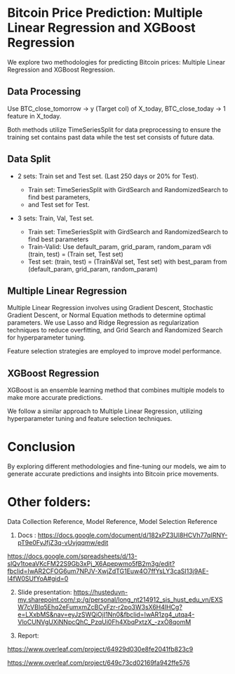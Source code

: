 # Bitcoin Price Prediction: Multiple Linear Regression and XGBoost Regression
We explore two methodologies for predicting Bitcoin prices: Multiple Linear Regression and XGBoost Regression.

## Data Processing
Use BTC_close_tomorrow -> y (Target col) of X_today, BTC_close_today -> 1 feature in X_today.

Both methods utilize TimeSeriesSplit for data preprocessing to ensure the training set contains past data while the test set consists of future data. 

## Data Split
* 2 sets: Train set and Test set. (Last 250 days or 20% for Test). 
    - Train set: TimeSeriesSplit with GirdSearch and RandomizedSearch to find best parameters,
    - and Test set for Test. 

* 3 sets: Train, Val, Test set. 
    - Train set: TimeSeriesSplit with GirdSearch and RandomizedSearch to find best parameters
    - Train-Valid: Use default_param, grid_param, random_param với (train, test) = (Train set, Test set)
    - Test set: (train, test) = (Train&Val set, Test set) with best_param from (default_param, grid_param, random_param)

## Multiple Linear Regression

Multiple Linear Regression involves using Gradient Descent, Stochastic Gradient Descent, or Normal Equation methods to determine optimal parameters. We use Lasso and Ridge Regression as regularization techniques to reduce overfitting, and Grid Search and Randomized Search for hyperparameter tuning.

Feature selection strategies are employed to improve model performance.

## XGBoost Regression

XGBoost is an ensemble learning method that combines multiple models to make more accurate predictions. 

We follow a similar approach to Multiple Linear Regression, utilizing hyperparameter tuning and feature selection techniques.

# Conclusion
By exploring different methodologies and fine-tuning our models, we aim to generate accurate predictions and insights into Bitcoin price movements.

# Other folders: 
Data Collection Reference, Model Reference, Model Selection Reference

1. Docs : https://docs.google.com/document/d/182xPZ3Ul8HCVh77qIRNY-pT9e0FyJfjZ3q-vUvjqqmw/edit

https://docs.google.com/spreadsheets/d/13-slQv1toeaVKcFM22S9Gb3xPj_X6Apepwmo5fB2m3g/edit?fbclid=IwAR2CFOG6um7NPJV-XwjZdTG1Euw4O7ffYsLY3caSI13j9AE-I4fW0SUfYoA#gid=0

2. Slide presentation: https://husteduvn-my.sharepoint.com/:p:/g/personal/long_nt214912_sis_hust_edu_vn/EXSW7cVBIq5Ehq2eFumxmZcBCyFzr-r2po3W3sX6H4lHCg?e=LXxbMS&nav=eyJzSWQiOjI1Nn0&fbclid=IwAR1zg4_utqa4-VloCUNVgUXiNNpcQhC_PzqUi0Fh4XbqPxtzX_-zxO8qomM

3. Report: 

https://www.overleaf.com/project/64929d030e8fe2041fb823c9

https://www.overleaf.com/project/649c73cd02169fa942ffe576

